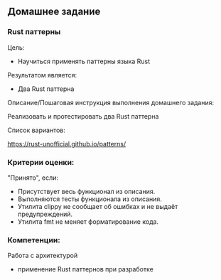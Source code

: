 ## Домашнее задание

### Rust паттерны

Цель:
- Научиться применять паттерны языка Rust

Результатом является:
- Два Rust паттерна

Описание/Пошаговая инструкция выполнения домашнего задания:

Реализовать и протестировать два Rust паттерна

Список вариантов:

https://rust-unofficial.github.io/patterns/

### Критерии оценки:

"Принято", если:

- Присутствует весь функционал из описания.
- Выполняются тесты функционала из описания.
- Утилита clippy не сообщает об ошибках и не выдаёт предупреждений.
- Утилита fmt не меняет форматирование кода.

### Компетенции:

Работа с архитектурой
- применение Rust паттернов при разработке
